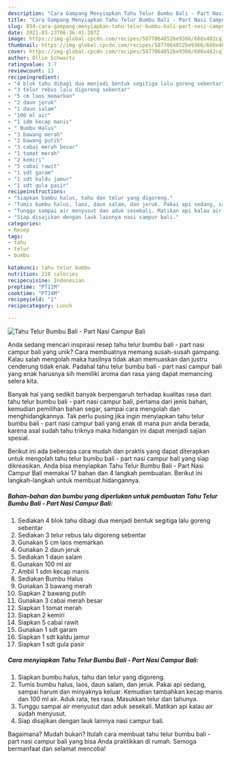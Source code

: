 ```yaml
---
description: "Cara Gampang Menyiapkan Tahu Telur Bumbu Bali - Part Nasi Campur Bali Anti Gagal"
title: "Cara Gampang Menyiapkan Tahu Telur Bumbu Bali - Part Nasi Campur Bali Anti Gagal"
slug: 854-cara-gampang-menyiapkan-tahu-telur-bumbu-bali-part-nasi-campur-bali-anti-gagal
date: 2021-03-23T06:36:41.207Z
image: https://img-global.cpcdn.com/recipes/5877064852be9366/680x482cq70/tahu-telur-bumbu-bali-part-nasi-campur-bali-foto-resep-utama.jpg
thumbnail: https://img-global.cpcdn.com/recipes/5877064852be9366/680x482cq70/tahu-telur-bumbu-bali-part-nasi-campur-bali-foto-resep-utama.jpg
cover: https://img-global.cpcdn.com/recipes/5877064852be9366/680x482cq70/tahu-telur-bumbu-bali-part-nasi-campur-bali-foto-resep-utama.jpg
author: Ollie Schwartz
ratingvalue: 3.7
reviewcount: 13
recipeingredient:
- "4 blok tahu dibagi dua menjadi bentuk segitiga lalu goreng sebentar"
- "3 telur rebus lalu digoreng sebentar"
- "5 cm laos memarkan"
- "2 daun jeruk"
- "1 daun salam"
- "100 ml air"
- "1 sdm kecap manis"
- " Bumbu Halus"
- "3 bawang merah"
- "2 bawang putih"
- "3 cabai merah besar"
- "1 tomat merah"
- "2 kemiri"
- "5 cabai rawit"
- "1 sdt garam"
- "1 sdt kaldu jamur"
- "1 sdt gula pasir"
recipeinstructions:
- "Siapkan bumbu halus, tahu dan telur yang digoreng."
- "Tumis bumbu halus, laos, daun salam, dan jeruk. Pakai api sedang, sampai harum dan minyaknya keluar. Kemudian tambahkan kecap manis dan 100 ml air. Aduk rata, tes rasa. Masukkan telur dan tahunya."
- "Tunggu sampai air menyusut dan aduk sesekali. Matikan api kalau air sudah menyusut."
- "Siap disajikan dengan lauk lainnya nasi campur bali."
categories:
- Resep
tags:
- tahu
- telur
- bumbu

katakunci: tahu telur bumbu 
nutrition: 218 calories
recipecuisine: Indonesian
preptime: "PT11M"
cooktime: "PT34M"
recipeyield: "1"
recipecategory: Lunch

---
```



![Tahu Telur Bumbu Bali - Part Nasi Campur Bali](https://img-global.cpcdn.com/recipes/5877064852be9366/680x482cq70/tahu-telur-bumbu-bali-part-nasi-campur-bali-foto-resep-utama.jpg)

Anda sedang mencari inspirasi resep tahu telur bumbu bali - part nasi campur bali yang unik? Cara membuatnya memang susah-susah gampang. Kalau salah mengolah maka hasilnya tidak akan memuaskan dan justru cenderung tidak enak. Padahal tahu telur bumbu bali - part nasi campur bali yang enak harusnya sih memiliki aroma dan rasa yang dapat memancing selera kita.

Banyak hal yang sedikit banyak berpengaruh terhadap kualitas rasa dari tahu telur bumbu bali - part nasi campur bali, pertama dari jenis bahan, kemudian pemilihan bahan segar, sampai cara mengolah dan menghidangkannya. Tak perlu pusing jika ingin menyiapkan tahu telur bumbu bali - part nasi campur bali yang enak di mana pun anda berada, karena asal sudah tahu triknya maka hidangan ini dapat menjadi sajian spesial.




Berikut ini ada beberapa cara mudah dan praktis yang dapat diterapkan untuk mengolah tahu telur bumbu bali - part nasi campur bali yang siap dikreasikan. Anda bisa menyiapkan Tahu Telur Bumbu Bali - Part Nasi Campur Bali memakai 17 bahan dan 4 langkah pembuatan. Berikut ini langkah-langkah untuk membuat hidangannya.

<!--inarticleads1-->

##### Bahan-bahan dan bumbu yang diperlukan untuk pembuatan Tahu Telur Bumbu Bali - Part Nasi Campur Bali:

1. Sediakan 4 blok tahu dibagi dua menjadi bentuk segitiga lalu goreng sebentar
1. Sediakan 3 telur rebus lalu digoreng sebentar
1. Gunakan 5 cm laos memarkan
1. Gunakan 2 daun jeruk
1. Sediakan 1 daun salam
1. Gunakan 100 ml air
1. Ambil 1 sdm kecap manis
1. Sediakan  Bumbu Halus
1. Gunakan 3 bawang merah
1. Siapkan 2 bawang putih
1. Gunakan 3 cabai merah besar
1. Siapkan 1 tomat merah
1. Siapkan 2 kemiri
1. Siapkan 5 cabai rawit
1. Gunakan 1 sdt garam
1. Siapkan 1 sdt kaldu jamur
1. Siapkan 1 sdt gula pasir




<!--inarticleads2-->

##### Cara menyiapkan Tahu Telur Bumbu Bali - Part Nasi Campur Bali:

1. Siapkan bumbu halus, tahu dan telur yang digoreng.
1. Tumis bumbu halus, laos, daun salam, dan jeruk. Pakai api sedang, sampai harum dan minyaknya keluar. Kemudian tambahkan kecap manis dan 100 ml air. Aduk rata, tes rasa. Masukkan telur dan tahunya.
1. Tunggu sampai air menyusut dan aduk sesekali. Matikan api kalau air sudah menyusut.
1. Siap disajikan dengan lauk lainnya nasi campur bali.




Bagaimana? Mudah bukan? Itulah cara membuat tahu telur bumbu bali - part nasi campur bali yang bisa Anda praktikkan di rumah. Semoga bermanfaat dan selamat mencoba!
